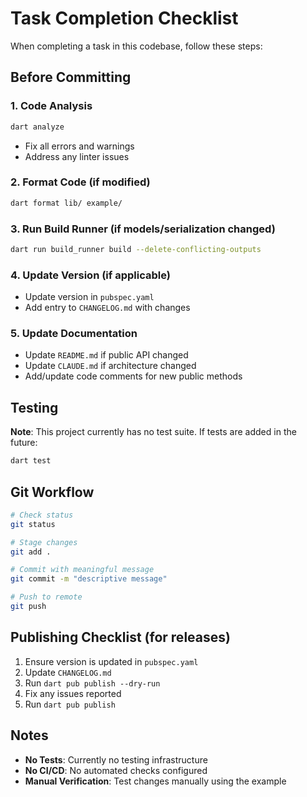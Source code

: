 # Task Completion Checklist

When completing a task in this codebase, follow these steps:

## Before Committing

### 1. Code Analysis
```bash
dart analyze
```
- Fix all errors and warnings
- Address any linter issues

### 2. Format Code (if modified)
```bash
dart format lib/ example/
```

### 3. Run Build Runner (if models/serialization changed)
```bash
dart run build_runner build --delete-conflicting-outputs
```

### 4. Update Version (if applicable)
- Update version in `pubspec.yaml`
- Add entry to `CHANGELOG.md` with changes

### 5. Update Documentation
- Update `README.md` if public API changed
- Update `CLAUDE.md` if architecture changed
- Add/update code comments for new public methods

## Testing
**Note**: This project currently has no test suite. If tests are added in the future:
```bash
dart test
```

## Git Workflow
```bash
# Check status
git status

# Stage changes
git add .

# Commit with meaningful message
git commit -m "descriptive message"

# Push to remote
git push
```

## Publishing Checklist (for releases)
1. Ensure version is updated in `pubspec.yaml`
2. Update `CHANGELOG.md`
3. Run `dart pub publish --dry-run`
4. Fix any issues reported
5. Run `dart pub publish`

## Notes
- **No Tests**: Currently no testing infrastructure
- **No CI/CD**: No automated checks configured
- **Manual Verification**: Test changes manually using the example
